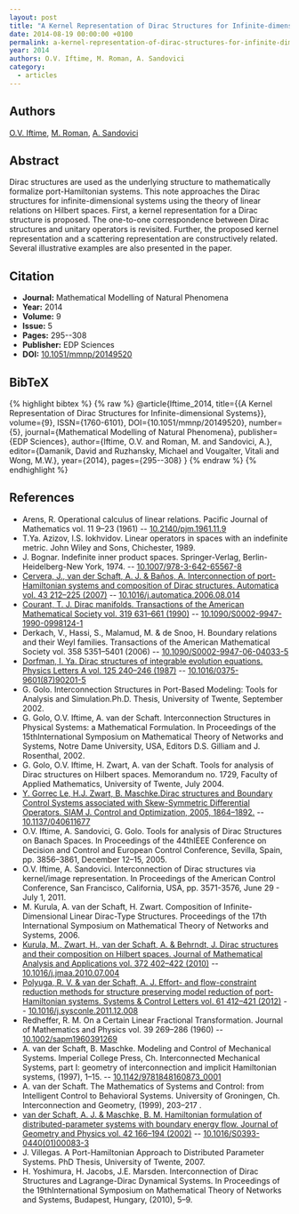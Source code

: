 ```yaml
---
layout: post
title: "A Kernel Representation of Dirac Structures for Infinite-dimensional Systems"
date: 2014-08-19 00:00:00 +0100
permalink: a-kernel-representation-of-dirac-structures-for-infinite-dimensional-systems
year: 2014
authors: O.V. Iftime, M. Roman, A. Sandovici
category:
  - articles
---
```

 
## Authors
[O.V. Iftime](authors/o_v_iftime), [M. Roman](authors/m_roman), [A. Sandovici](authors/a_sandovici)
 
## Abstract
Dirac structures are used as the underlying structure to mathematically formalize port-Hamiltonian systems. This note approaches the Dirac structures for infinite-dimensional systems using the theory of linear relations on Hilbert spaces. First, a kernel representation for a Dirac structure is proposed. The one-to-one correspondence between Dirac structures and unitary operators is revisited. Further, the proposed kernel representation and a scattering representation are constructively related. Several illustrative examples are also presented in the paper.
 
## Citation
- **Journal:** Mathematical Modelling of Natural Phenomena
- **Year:** 2014
- **Volume:** 9
- **Issue:** 5
- **Pages:** 295--308
- **Publisher:** EDP Sciences
- **DOI:** [10.1051/mmnp/20149520](https://doi.org/10.1051/mmnp/20149520)
 
## BibTeX
{% highlight bibtex %}
{% raw %}
@article{Iftime_2014,
  title={{A Kernel Representation of Dirac Structures for Infinite-dimensional Systems}},
  volume={9},
  ISSN={1760-6101},
  DOI={10.1051/mmnp/20149520},
  number={5},
  journal={Mathematical Modelling of Natural Phenomena},
  publisher={EDP Sciences},
  author={Iftime, O.V. and Roman, M. and Sandovici, A.},
  editor={Damanik, David and Ruzhansky, Michael and Vougalter, Vitali and Wong, M.W.},
  year={2014},
  pages={295--308}
}
{% endraw %}
{% endhighlight %}
 
## References
- Arens, R. Operational calculus of linear relations. Pacific Journal of Mathematics vol. 11 9–23 (1961) -- [10.2140/pjm.1961.11.9](https://doi.org/10.2140/pjm.1961.11.9)
- T.Ya. Azizov, I.S. Iokhvidov. Linear operators in spaces with an indefinite metric. John Wiley and Sons, Chichester, 1989.
- J. Bognar. Indefinite inner product spaces. Springer-Verlag, Berlin-Heidelberg-New York, 1974. -- [10.1007/978-3-642-65567-8](https://doi.org/10.1007/978-3-642-65567-8)
- [Cervera, J., van der Schaft, A. J. & Baños, A. Interconnection of port-Hamiltonian systems and composition of Dirac structures. Automatica vol. 43 212–225 (2007)](interconnection-of-port-hamiltonian-systems-and-composition-of-dirac-structures) -- [10.1016/j.automatica.2006.08.014](https://doi.org/10.1016/j.automatica.2006.08.014)
- [Courant, T. J. Dirac manifolds. Transactions of the American Mathematical Society vol. 319 631–661 (1990)](dirac-manifolds) -- [10.1090/S0002-9947-1990-0998124-1](https://doi.org/10.1090/S0002-9947-1990-0998124-1)
- Derkach, V., Hassi, S., Malamud, M. & de Snoo, H. Boundary relations and their Weyl families. Transactions of the American Mathematical Society vol. 358 5351–5401 (2006) -- [10.1090/S0002-9947-06-04033-5](https://doi.org/10.1090/S0002-9947-06-04033-5)
- [Dorfman, I. Ya. Dirac structures of integrable evolution equations. Physics Letters A vol. 125 240–246 (1987)](dirac-structures-of-integrable-evolution-equations) -- [10.1016/0375-9601(87)90201-5](https://doi.org/10.1016/0375-9601(87)90201-5)
- G. Golo. Interconnection Structures in Port-Based Modeling: Tools for Analysis and Simulation.Ph.D. Thesis, University of Twente, September 2002.
- G. Golo, O.V. Iftime, A. van der Schaft. Interconnection Structures in Physical Systems: a Mathematical Formulation. In Proceedings of the 15thInternational Symposium on Mathematical Theory of Networks and Systems, Notre Dame University, USA, Editors D.S. Gilliam and J. Rosenthal, 2002.
- G. Golo, O.V. Iftime, H. Zwart, A. van der Schaft. Tools for analysis of Dirac structures on Hilbert spaces. Memorandum no. 1729, Faculty of Applied Mathematics, University of Twente, July 2004.
- [Y. Gorrec Le, H.J. Zwart, B. Maschke.Dirac structures and Boundary Control Systems associated with Skew-Symmetric Differential Operators. SIAM J. Control and Optimization, 2005, 1864–1892.](dirac-structures-and-boundary-control-systems-associated-with-skew-symmetric-differential-operators) -- [10.1137/040611677](https://doi.org/10.1137/040611677)
- O.V. Iftime, A. Sandovici, G. Golo. Tools for analysis of Dirac Structures on Banach Spaces. In Proceedings of the 44thIEEE Conference on Decision and Control and European Control Conference, Sevilla, Spain, pp. 3856–3861, December 12–15, 2005.
- O.V. Iftime, A. Sandovici. Interconnection of Dirac structures via kernel/image representation. In Proceedings of the American Control Conference, San Francisco, California, USA, pp. 3571-3576, June 29 - July 1, 2011.
- M. Kurula, A. van der Schaft, H. Zwart. Composition of Infinite-Dimensional Linear Dirac-Type Structures. Proceedings of the 17th International Symposium on Mathematical Theory of Networks and Systems, 2006.
- [Kurula, M., Zwart, H., van der Schaft, A. & Behrndt, J. Dirac structures and their composition on Hilbert spaces. Journal of Mathematical Analysis and Applications vol. 372 402–422 (2010)](dirac-structures-and-their-composition-on-hilbert-spaces) -- [10.1016/j.jmaa.2010.07.004](https://doi.org/10.1016/j.jmaa.2010.07.004)
- [Polyuga, R. V. & van der Schaft, A. J. Effort- and flow-constraint reduction methods for structure preserving model reduction of port-Hamiltonian systems. Systems &amp; Control Letters vol. 61 412–421 (2012)](effort-and-flow-constraint-reduction-methods-for-structure-preserving-model-reduction-of-port-hamiltonian-systems) -- [10.1016/j.sysconle.2011.12.008](https://doi.org/10.1016/j.sysconle.2011.12.008)
- Redheffer, R. M. On a Certain Linear Fractional Transformation. Journal of Mathematics and Physics vol. 39 269–286 (1960) -- [10.1002/sapm1960391269](https://doi.org/10.1002/sapm1960391269)
- A. van der Schaft, B. Maschke. Modeling and Control of Mechanical Systems. Imperial College Press, Ch. Interconnected Mechanical Systems, part I: geometry of interconnection and implicit Hamiltonian systems, (1997), 1–15. -- [10.1142/9781848160873_0001](https://doi.org/10.1142/9781848160873_0001)
- A. van der Schaft. The Mathematics of Systems and Control: from Intelligent Control to Behavioral Systems. University of Groningen, Ch. Interconnection and Geometry, (1999), 203–217 .
- [van der Schaft, A. J. & Maschke, B. M. Hamiltonian formulation of distributed-parameter systems with boundary energy flow. Journal of Geometry and Physics vol. 42 166–194 (2002)](hamiltonian-formulation-of-distributed-parameter-systems-with-boundary-energy-flow) -- [10.1016/S0393-0440(01)00083-3](https://doi.org/10.1016/S0393-0440(01)00083-3)
- J. Villegas. A Port-Hamiltonian Approach to Distributed Parameter Systems. PhD Thesis, University of Twente, 2007.
- H. Yoshimura, H. Jacobs, J.E. Marsden. Interconnection of Dirac Structures and Lagrange-Dirac Dynamical Systems. In Proceedings of the 19thInternational Symposium on Mathematical Theory of Networks and Systems, Budapest, Hungary, (2010), 5–9.


